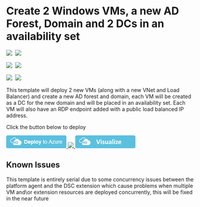 # Create 2 Windows VMs, a new AD Forest, Domain and 2 DCs in an availability set

<IMG SRC="https://azurequickstartsservice.blob.core.windows.net/badges/active-directory-new-domain-ha-2-dc/PublicLastTestDate.svg" />&nbsp;
<IMG SRC="https://azurequickstartsservice.blob.core.windows.net/badges/active-directory-new-domain-ha-2-dc/PublicDeployment.svg" />&nbsp;

<IMG SRC="https://azurequickstartsservice.blob.core.windows.net/badges/active-directory-new-domain-ha-2-dc/FairfaxLastTestDate.svg" />&nbsp;
<IMG SRC="https://azurequickstartsservice.blob.core.windows.net/badges/active-directory-new-domain-ha-2-dc/FairfaxDeployment.svg" />&nbsp;

<IMG SRC="https://azurequickstartsservice.blob.core.windows.net/badges/active-directory-new-domain-ha-2-dc/BestPracticeResult.svg" />&nbsp;
<IMG SRC="https://azurequickstartsservice.blob.core.windows.net/badges/active-directory-new-domain-ha-2-dc/CredScanResult.svg" />&nbsp;

This template will deploy 2 new VMs (along with a new VNet and Load Balancer) and create a new  AD forest and domain, each VM will be created as a DC for the new domain and will be placed in an availability set. Each VM will also have an RDP endpoint added with a public load balanced IP address.

Click the button below to deploy

<a href="https://portal.azure.com/#create/Microsoft.Template/uri/https%3A%2F%2Fraw.githubusercontent.com%2FAzure%2Fazure-quickstart-templates%2Fmaster%2Factive-directory-new-domain-ha-2-dc%2Fazuredeploy.json" target="_blank">
    <img src="https://raw.githubusercontent.com/Azure/azure-quickstart-templates/master/1-CONTRIBUTION-GUIDE/images/deploytoazure.png"/>
</a>
<a href="https://portal.azure.us/#create/Microsoft.Template/uri/https%3A%2F%2Fraw.githubusercontent.com%2FAzure%2Fazure-quickstart-templates%2Fmaster%2Factive-directory-new-domain-ha-2-dc%2Fazuredeploy.json" target="_blank">
    <img src="http://azuredeploy.net/AzureGov.png"/>
</a>
<a href="http://armviz.io/#/?load=https%3A%2F%2Fraw.githubusercontent.com%2FAzure%2Fazure-quickstart-templates%2Fmaster%2Factive-directory-new-domain-ha-2-dc%2Fazuredeploy.json" target="_blank">
    <img src="https://raw.githubusercontent.com/Azure/azure-quickstart-templates/master/1-CONTRIBUTION-GUIDE/images/visualizebutton.png"/>
</a>

## Known Issues

This template is entirely serial due to some concurrency issues between the platform agent and the DSC extension which cause problems when multiple VM and\or extension resources are deployed concurrently, this will be fixed in the near future
